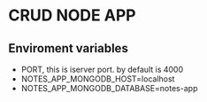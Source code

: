 # CRUD NODE APP

## Enviroment variables
* PORT, this is iserver port. by default is 4000
* NOTES_APP_MONGODB_HOST=localhost
* NOTES_APP_MONGODB_DATABASE=notes-app